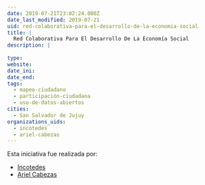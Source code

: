 ```yaml
---
date: 2019-07-21T23:02:24.000Z
date_last_modified: 2019-07-21
uid: red-colaborativa-para-el-desarrollo-de-la-economia-social
title: |
  Red Colaborativa Para El Desarrollo De La Economía Social
description: |
  
type: 
website: 
date_ini: 
date_end: 
tags:
  - mapeo-ciudadano
  - participación-ciudadana
  - uso-de-datos-abiertos
cities: 
  - San Salvador de Jujuy
organizations_uids:
  - incotedes
  - ariel-cabezas
---
```


Esta iniciativa fue realizada por:

- [Incotedes](/organizaciones/incotedes)
- [Ariel Cabezas](/organizaciones/ariel-cabezas)
